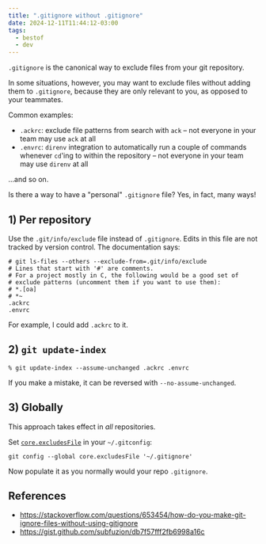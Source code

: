 ```yaml
---
title: ".gitignore without .gitignore"
date: 2024-12-11T11:44:12-03:00
tags:
  - bestof
  - dev
---
```


`.gitignore` is the canonical way to exclude files from your git repository.

In some situations, however, you may want to exclude files without adding them
to `.gitignore`, because they are only relevant to you, as opposed to your
teammates.

Common examples:

- `.ackrc`: exclude file patterns from search with `ack` – not everyone in your
  team may use `ack` at all
- `.envrc`: `direnv` integration to automatically run a couple of commands
  whenever `cd`'ing to within the repository – not everyone in your team may use
  `direnv` at all

...and so on.


Is there a way to have a "personal" `.gitignore` file? Yes, in fact, many ways!

## 1) Per repository

Use the `.git/info/exclude` file instead of `.gitignore`. Edits in this file are
not tracked by version control. The documentation says:

```
# git ls-files --others --exclude-from=.git/info/exclude
# Lines that start with '#' are comments.
# For a project mostly in C, the following would be a good set of
# exclude patterns (uncomment them if you want to use them):
# *.[oa]
# *~
.ackrc
.envrc
```

For example, I could add `.ackrc` to it.

## 2) `git update-index`

```shell
% git update-index --assume-unchanged .ackrc .envrc
```

If you make a mistake, it can be reversed with `--no-assume-unchanged`.

## 3) Globally

This approach takes effect in _all_ repositories.

Set [`core.excludesFile`](https://git-scm.com/docs/gitignore#_configuration) in
your `~/.gitconfig`:

```shell
git config --global core.excludesFile '~/.gitignore'
```

Now populate it as you normally would your repo `.gitignore`.

## References

- https://stackoverflow.com/questions/653454/how-do-you-make-git-ignore-files-without-using-gitignore
- https://gist.github.com/subfuzion/db7f57fff2fb6998a16c

